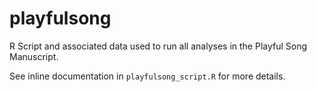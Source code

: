 # playfulsong

R Script and associated data used to run all analyses in the Playful Song Manuscript.

See inline documentation in `playfulsong_script.R` for more details.
